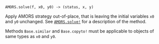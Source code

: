 ```
AMORS.solve(f, x0, y0) -> (status, x, y)
```

Apply AMORS strategy out-of-place, that is leaving the initial variables `x0` and `y0` unchanged. See [`AMORS.solve!`](@ref) for a description of the method.

Methods `Base.similar` and `Base.copyto!` must be applicable to objects of same types as `x0` and `y0`.
